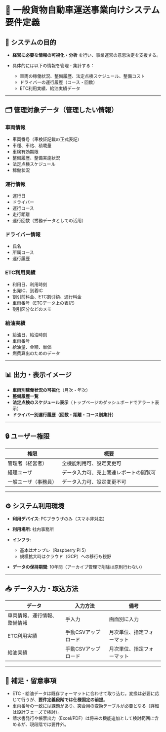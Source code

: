 # 🚛 一般貨物自動車運送事業向けシステム 要件定義

## 🎯 システムの目的

* **経営に必要な情報の可視化・分析** を行い、事業運営の意思決定を支援する。
* 具体的には以下の情報を管理・集計する：

  * 車両の稼働状況、整備履歴、法定点検スケジュール、整備コスト
  * ドライバーの運行履歴（コース・回数）
  * ETC利用実績、給油実績データ

---

## 🗂️ 管理対象データ（管理したい情報）

### 車両情報

* 車両番号（車検証記載の正式表記）
* 車種、車格、積載量
* 車検有効期限
* 整備履歴、整備実施状況
* 法定点検スケジュール
* 稼働状況

### 運行情報

* 運行日
* ドライバー
* 運行コース
* 走行距離
* 運行回数（労務データとしての活用）

### ドライバー情報

* 氏名
* 所属コース
* 運行履歴

### ETC利用実績

* 利用日、利用時刻
* 出発IC、到着IC
* 割引前料金、ETC割引額、通行料金
* 車両番号（ETCデータ上の表記）
* 割引区分などのメモ

### 給油実績

* 給油日、給油時刻
* 車両番号
* 給油量、金額、単価
* 燃費算出のためのデータ

---

## 📊 出力・表示イメージ

* **車両別稼働状況の可視化**（月次・年次）
* **整備履歴一覧**
* **法定点検のスケジュール表示**（トップページのダッシュボードでアラート表示）
* **ドライバー別運行履歴（回数・距離・コース別集計）**

---

## 🔒 ユーザー権限

| 権限         | 概要                  |
| ---------- | ------------------- |
| 管理者（経営者）   | 全機能利用可、設定変更可        |
| 経理ユーザ      | データ入力可、売上関連レポートの閲覧可 |
| 一般ユーザ（事務員） | データ入力可、設定変更不可       |

---

## ⚙️ システム利用環境

* **利用デバイス**: PCブラウザのみ（スマホ非対応）
* **利用場所**: 社内事務所
* **インフラ**:

  * 基本はオンプレ（Raspberry Pi 5）
  * 規模拡大時はクラウド（GCP）への移行も視野
* **データの保持期間**: 10年間（アーカイブ管理で削除は原則行わない）

---

## 📥 データ入力・取込方法

| データ            | 入力方法        | 備考            |
| -------------- | ----------- | ------------- |
| 車両情報、運行情報、整備情報 | 手入力         | 画面別に入力        |
| ETC利用実績        | 手動CSVアップロード | 月次単位、指定フォーマット |
| 給油実績           | 手動CSVアップロード | 月次単位、指定フォーマット |

---

## 🚧 補足・留意事項

* ETC・給油データは既存フォーマットに合わせて取り込む。変換は必要に応じて行うが、**要件定義段階では仕様固定の前提**。
* 車両番号の一致には課題があり、突合用の変換テーブルが必要となる（詳細は設計フェーズで検討）。
* 請求書発行や帳票出力（Excel/PDF）は将来の機能追加として検討範囲に含めるが、現段階では要件外。
